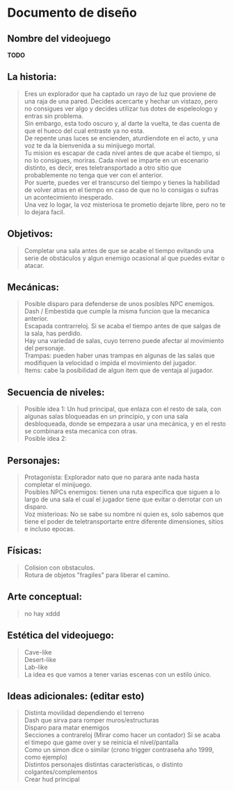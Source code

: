 # Documento de diseño

## Nombre del videojuego


**TODO**      

## La historia:
> Eres un explorador que ha captado un rayo de luz que proviene de una raja de una pared. Decides acercarte y hechar un vistazo, pero no consigues ver algo y decides utilizar tus dotes de espeleologo y entras sin problema.<br>
> Sin embargo, esta todo oscuro y, al darte la vuelta, te das cuenta de que el hueco del cual entraste ya no esta.<br>
> De repente unas luces se encienden, aturdiendote en el acto, y una voz te da la bienvenida a su minijuego mortal.<br>
> Tu mision es escapar de cada nivel antes de que acabe el tiempo, si no lo consigues, moriras. Cada nivel se imparte en un escenario distinto, es decir, eres teletransportado a otro sitio que probablemente no tenga que ver con el anterior.<br>
> Por suerte, puedes ver el transcurso del tiempo y tienes la habilidad de volver atras en el tiempo en caso de que no lo consigas o sufras un acontecimiento inesperado.<br>
> Una vez lo logar, la voz misteriosa te prometio dejarte libre, pero no te lo dejara facil.<br>
## Objetivos:
> Completar una sala antes de que se acabe el tiempo evitando una serie de obstáculos y algun enemigo ocasional al que puedes evitar o atacar.<br>
## Mecánicas:
> Posible disparo para defenderse de unos posibles NPC enemigos.<br>
> Dash / Embestida que cumple la misma funcion que la mecanica anterior.<br>
> Escapada contrarreloj. Si se acaba el tiempo antes de que salgas de la sala, has perdido.<br>
> Hay una variedad de salas, cuyo terreno puede afectar al movimiento del personaje.<br>
> Trampas: pueden haber unas trampas en algunas de las salas que modifiquen la velocidad o impida el movimiento del jugador.<br>
> Items: cabe la posibilidad de algun item que de ventaja al jugador.
## Secuencia de niveles:
> Posible idea 1: Un hud principal, que enlaza con el resto de sala, con algunas salas bloqueadas en un principio, y con una sala desbloqueada, donde se empezara a usar una mecánica, y en el resto se combinara esta mecanica con otras.<br>
> Posible idea 2:<br>
## Personajes:
> Protagonista: Explorador nato que no parara ante nada hasta completar el minijuego.<br>
> Posibles NPCs enemigos: tienen una ruta especifica que siguen a lo largo de una sala el cual el jugador tiene que evitar o derrotar con un disparo.<br>
> Voz misterioas: No se sabe su nombre ni quien es, solo sabemos que tiene el poder de teletransportarte entre diferente dimensiones, sitios e incluso epocas.
## Físicas:
>Colision con obstaculos.<br>
>Rotura de objetos "fragiles" para liberar el camino.<br>
## Arte conceptual:
> no hay xddd<br>
## Estética del videojuego:
> Cave-like<br>
> Desert-like<br>
> Lab-like<br>
> La idea es que vamos a tener varias escenas con un estilo único.<br>
## Ideas adicionales: (editar esto)
> Distinta movilidad dependiendo el terreno<br>
> Dash que sirva para romper muros/estructuras<br>
> Disparo para matar enemigos<br>
> Secciones a contrareloj (Mirar como hacer un contador) Si se acaba el timepo que game over y se reinicia el nivel/pantalla<br>
> Como un simon dice o similar (crono trigger contraseña  año 1999, como ejemplo)<br>
> Distintos personajes distintas caracteristicas, o distinto colgantes/complementos<br>
> Crear hud principal<br>
